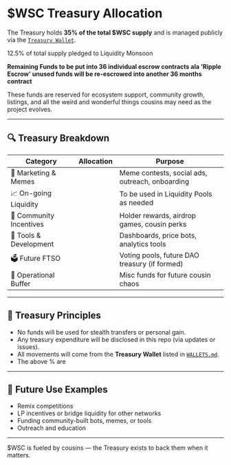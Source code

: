 # $WSC Treasury Allocation

The Treasury holds **35% of the total $WSC supply** and is managed publicly via the [`Treasury Wallet`](./WALLETS.md).

12.5% of total supply pledged to Liquidity Monsoon

**Remaining Funds to be put into 36 individual escrow contracts ala 'Ripple Escrow' unused funds will be re-escrowed into another 36 months contract**

These funds are reserved for ecosystem support, community growth, listings, and all the weird and wonderful things cousins may need as the project evolves.

---

## 🔍 Treasury Breakdown

| Category                  | Allocation | Purpose |
|---------------------------|------------|---------|
| 📣 Marketing & Memes       |         | Meme contests, social ads, outreach, onboarding |
| 📈 On-going Liquidity |     | To be used in Liquidity Pools as needed |
| 🎁 Community Incentives   |          | Holder rewards, airdrop games, cousin perks |
| 🧰 Tools & Development     |          | Dashboards, price bots, analytics tools |
| 🗳 Future FTSO   |          | Voting pools, future DAO treasury (if formed) |
| 🧾 Operational Buffer      |          | Misc funds for future cousin chaos |

---

## 🧱 Treasury Principles

- No funds will be used for stealth transfers or personal gain.
- Any treasury expenditure will be disclosed in this repo (via updates or issues).
- All movements will come from the **Treasury Wallet** listed in [`WALLETS.md`](./WALLETS.md).
- The above % are

---

## 📜 Future Use Examples

- Remix competitions
- LP incentives or bridge liquidity for other networks
- Funding community-built bots, memes, or tools
- Outreach and education
---

$WSC is fueled by cousins — the Treasury exists to back them when it matters.

